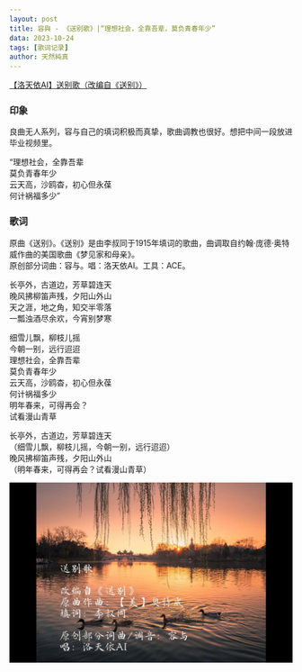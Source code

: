 ```yaml
---
layout: post
title: 容與 - 《送别歌》|“理想社会，全靠吾辈，莫负青春年少”
data: 2023-10-24
tags: [歌词记录]
author: 天然純真
---
```


[【洛天依AI】送别歌（改编自《送别》）](https://www.bilibili.com/video/BV1bG411T7Zw/)

### 印象

良曲无人系列，容与自己的填词积极而真挚，歌曲调教也很好。想把中间一段放进毕业视频里。

“理想社会，全靠吾辈  
莫负青春年少  
云天高，沙鸥杳，初心但永葆  
何计祸福多少”

### 歌词

原曲《送别》。《送别》是由李叔同于1915年填词的歌曲，曲调取自约翰·庞德·奥特威作曲的美国歌曲《梦见家和母亲》。  
原创部分词曲：容与。唱：洛天依AI。工具：ACE。

长亭外，古道边，芳草碧连天  
晚风拂柳笛声残，夕阳山外山  
天之涯，地之角，知交半零落  
一瓢浊酒尽余欢，今宵别梦寒  

细雪儿飘，柳枝儿摇  
今朝一别，远行迢迢  
理想社会，全靠吾辈  
莫负青春年少  
云天高，沙鸥杳，初心但永葆  
何计祸福多少  
明年春来，可得再会？  
试看漫山青草

长亭外，古道边，芳草碧连天  
（细雪儿飘，柳枝儿摇，今朝一别，远行迢迢）  
晚风拂柳笛声残，夕阳山外山  
（明年春来，可得再会？试看漫山青草）

![](https://raw.githubusercontent.com/tianranchunzhen/tianranchunzhen.github.io/master/tianranchunzhen.github.io/images639ddf4da0da24372bf3e7d118edc188af4a30e6.jpg)